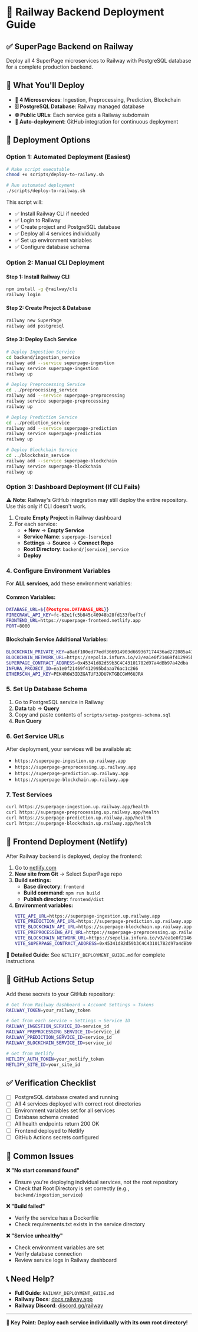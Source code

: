 # 🚂 Railway Backend Deployment Guide

## ✅ SuperPage Backend on Railway

Deploy all 4 SuperPage microservices to Railway with PostgreSQL database for a complete production backend.

## 🎯 What You'll Deploy

- **🔧 4 Microservices**: Ingestion, Preprocessing, Prediction, Blockchain
- **🗄️ PostgreSQL Database**: Railway managed database
- **🌐 Public URLs**: Each service gets a Railway subdomain
- **🔄 Auto-deployment**: GitHub integration for continuous deployment

## 🚀 Deployment Options

### **Option 1: Automated Deployment (Easiest)**

```bash
# Make script executable
chmod +x scripts/deploy-to-railway.sh

# Run automated deployment
./scripts/deploy-to-railway.sh
```

This script will:
- ✅ Install Railway CLI if needed
- ✅ Login to Railway
- ✅ Create project and PostgreSQL database
- ✅ Deploy all 4 services individually
- ✅ Set up environment variables
- ✅ Configure database schema

### **Option 2: Manual CLI Deployment**

#### **Step 1: Install Railway CLI**
```bash
npm install -g @railway/cli
railway login
```

#### **Step 2: Create Project & Database**
```bash
railway new SuperPage
railway add postgresql
```

#### **Step 3: Deploy Each Service**

```bash
# Deploy Ingestion Service
cd backend/ingestion_service
railway add --service superpage-ingestion
railway service superpage-ingestion
railway up

# Deploy Preprocessing Service
cd ../preprocessing_service
railway add --service superpage-preprocessing
railway service superpage-preprocessing
railway up

# Deploy Prediction Service
cd ../prediction_service
railway add --service superpage-prediction
railway service superpage-prediction
railway up

# Deploy Blockchain Service
cd ../blockchain_service
railway add --service superpage-blockchain
railway service superpage-blockchain
railway up
```

### **Option 3: Dashboard Deployment (If CLI Fails)**

⚠️ **Note**: Railway's GitHub integration may still deploy the entire repository. Use this only if CLI doesn't work.

1. Create **Empty Project** in Railway dashboard
2. For each service:
   - **+ New** → **Empty Service**
   - **Service Name**: `superpage-[service]`
   - **Settings** → **Source** → **Connect Repo**
   - **Root Directory**: `backend/[service]_service`
   - **Deploy**

### **4. Configure Environment Variables**

For **ALL services**, add these environment variables:

#### **Common Variables:**
```bash
DATABASE_URL=${{Postgres.DATABASE_URL}}
FIRECRAWL_API_KEY=fc-62e1fc5b845c40948b28fd133fbef7cf
FRONTEND_URL=https://superpage-frontend.netlify.app
PORT=8000
```

#### **Blockchain Service Additional Variables:**
```bash
BLOCKCHAIN_PRIVATE_KEY=a8a6f100ed77edf366914903d669367174436ad272085a414f0a11033d04936e
BLOCKCHAIN_NETWORK_URL=https://sepolia.infura.io/v3/ea1e0f21469f412995bdaaa76ac1c266
SUPERPAGE_CONTRACT_ADDRESS=0x45341d82d59b3C4C43101782d97a4dBb97a42dba
INFURA_PROJECT_ID=ea1e0f21469f412995bdaaa76ac1c266
ETHERSCAN_API_KEY=PEK4R6W3IDZGATUF3JDU7KTGBCGWM6UJRA
```

### **5. Set Up Database Schema**
1. Go to PostgreSQL service in Railway
2. **Data** tab → **Query**
3. Copy and paste contents of `scripts/setup-postgres-schema.sql`
4. **Run Query**

### **6. Get Service URLs**
After deployment, your services will be available at:
- `https://superpage-ingestion.up.railway.app`
- `https://superpage-preprocessing.up.railway.app`
- `https://superpage-prediction.up.railway.app`
- `https://superpage-blockchain.up.railway.app`

### **7. Test Services**
```bash
curl https://superpage-ingestion.up.railway.app/health
curl https://superpage-preprocessing.up.railway.app/health
curl https://superpage-prediction.up.railway.app/health
curl https://superpage-blockchain.up.railway.app/health
```

## 🎨 Frontend Deployment (Netlify)

After Railway backend is deployed, deploy the frontend:

1. Go to [netlify.com](https://netlify.com)
2. **New site from Git** → Select SuperPage repo
3. **Build settings:**
   - **Base directory**: `frontend`
   - **Build command**: `npm run build`
   - **Publish directory**: `frontend/dist`
4. **Environment variables:**
   ```bash
   VITE_API_URL=https://superpage-ingestion.up.railway.app
   VITE_PREDICTION_API_URL=https://superpage-prediction.up.railway.app
   VITE_BLOCKCHAIN_API_URL=https://superpage-blockchain.up.railway.app
   VITE_PREPROCESSING_API_URL=https://superpage-preprocessing.up.railway.app
   VITE_BLOCKCHAIN_NETWORK_URL=https://sepolia.infura.io/v3/ea1e0f21469f412995bdaaa76ac1c266
   VITE_SUPERPAGE_CONTRACT_ADDRESS=0x45341d82d59b3C4C43101782d97a4dBb97a42dba
   ```

📖 **Detailed Guide**: See `NETLIFY_DEPLOYMENT_GUIDE.md` for complete instructions

## 🔧 GitHub Actions Setup

Add these secrets to your GitHub repository:

```bash
# Get from Railway dashboard → Account Settings → Tokens
RAILWAY_TOKEN=your_railway_token

# Get from each service → Settings → Service ID
RAILWAY_INGESTION_SERVICE_ID=service_id
RAILWAY_PREPROCESSING_SERVICE_ID=service_id
RAILWAY_PREDICTION_SERVICE_ID=service_id
RAILWAY_BLOCKCHAIN_SERVICE_ID=service_id

# Get from Netlify
NETLIFY_AUTH_TOKEN=your_netlify_token
NETLIFY_SITE_ID=your_site_id
```

## ✅ Verification Checklist

- [ ] PostgreSQL database created and running
- [ ] All 4 services deployed with correct root directories
- [ ] Environment variables set for all services
- [ ] Database schema created
- [ ] All health endpoints return 200 OK
- [ ] Frontend deployed to Netlify
- [ ] GitHub Actions secrets configured

## 🚨 Common Issues

**❌ "No start command found"**
- Ensure you're deploying individual services, not the root repository
- Check that Root Directory is set correctly (e.g., `backend/ingestion_service`)

**❌ "Build failed"**
- Verify the service has a Dockerfile
- Check requirements.txt exists in the service directory

**❌ "Service unhealthy"**
- Check environment variables are set
- Verify database connection
- Review service logs in Railway dashboard

## 📞 Need Help?

- **Full Guide**: `RAILWAY_DEPLOYMENT_GUIDE.md`
- **Railway Docs**: [docs.railway.app](https://docs.railway.app)
- **Railway Discord**: [discord.gg/railway](https://discord.gg/railway)

---

**🎯 Key Point: Deploy each service individually with its own root directory!**

